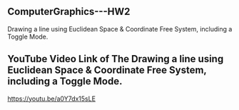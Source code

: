 ## ComputerGraphics---HW2
Drawing a line using Euclidean Space & Coordinate Free System, including a Toggle Mode.
## YouTube Video Link of The Drawing a line using Euclidean Space & Coordinate Free System, including a Toggle Mode.
https://youtu.be/a0Y7dx15sLE
